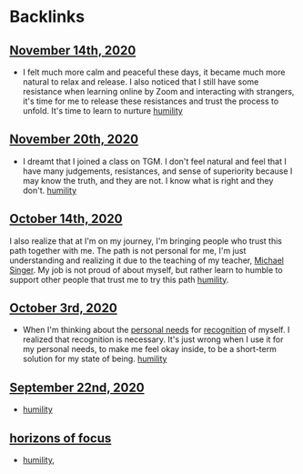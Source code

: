 
# Backlinks
## [November 14th, 2020](<November 14th, 2020.md>)
- I felt much more calm and peaceful these days, it became much more natural to relax and release. I also noticed that I still have some resistance when learning online by Zoom and interacting with strangers, it's time for me to release these resistances and trust the process to unfold. It's time to learn to nurture [humility](<humility.md>)

## [November 20th, 2020](<November 20th, 2020.md>)
- I dreamt that I joined a class on TGM. I don't feel natural and feel that I have many judgements, resistances, and sense of superiority because I may know the truth, and they are not. I know what is right and they don't. [humility](<humility.md>)

## [October 14th, 2020](<October 14th, 2020.md>)
I also realize that at I'm on my journey, I'm bringing people who trust this path together with me. The path is not personal for me, I'm just understanding and realizing it due to the teaching of my teacher, [Michael Singer](<Michael Singer.md>). My job is not proud of about myself, but rather learn to humble to support other people that trust me to try this path [humility](<humility.md>).

## [October 3rd, 2020](<October 3rd, 2020.md>)
- When I'm thinking about the [personal needs](<personal needs.md>) for [recognition](<recognition.md>) of myself. I realized that recognition is necessary. It's just wrong when I use it for my personal needs, to make me feel okay inside, to be a short-term solution for my state of being. [humility](<humility.md>)

## [September 22nd, 2020](<September 22nd, 2020.md>)
- [humility](<humility.md>)

## [horizons of focus](<horizons of focus.md>)
- [humility](<humility.md>),

